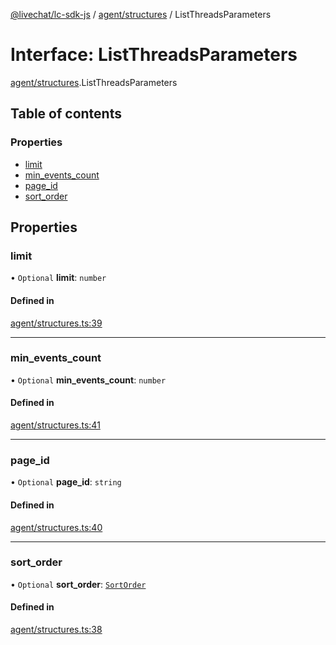 [@livechat/lc-sdk-js](../README.md) / [agent/structures](../modules/agent_structures.md) / ListThreadsParameters

# Interface: ListThreadsParameters

[agent/structures](../modules/agent_structures.md).ListThreadsParameters

## Table of contents

### Properties

- [limit](agent_structures.ListThreadsParameters.md#limit)
- [min\_events\_count](agent_structures.ListThreadsParameters.md#min_events_count)
- [page\_id](agent_structures.ListThreadsParameters.md#page_id)
- [sort\_order](agent_structures.ListThreadsParameters.md#sort_order)

## Properties

### limit

• `Optional` **limit**: `number`

#### Defined in

[agent/structures.ts:39](https://github.com/livechat/lc-sdk-js/blob/7431f2f/src/agent/structures.ts#L39)

___

### min\_events\_count

• `Optional` **min\_events\_count**: `number`

#### Defined in

[agent/structures.ts:41](https://github.com/livechat/lc-sdk-js/blob/7431f2f/src/agent/structures.ts#L41)

___

### page\_id

• `Optional` **page\_id**: `string`

#### Defined in

[agent/structures.ts:40](https://github.com/livechat/lc-sdk-js/blob/7431f2f/src/agent/structures.ts#L40)

___

### sort\_order

• `Optional` **sort\_order**: [`SortOrder`](../enums/objects.SortOrder.md)

#### Defined in

[agent/structures.ts:38](https://github.com/livechat/lc-sdk-js/blob/7431f2f/src/agent/structures.ts#L38)

